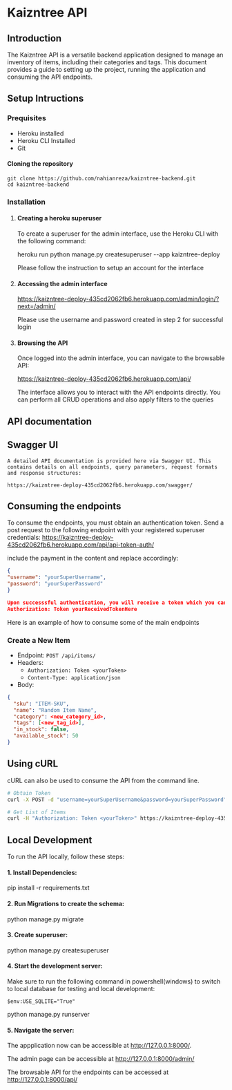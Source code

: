 # Kaizntree API 

## Introduction
The Kaizntree API is a versatile backend application designed to manage an inventory of items, including their categories and tags. This document provides a guide to setting up the project, running the application and consuming the API endpoints.

## Setup Intructions
### Prequisites
* Heroku installed
* Heroku CLI Installed
* Git

#### Cloning the repository

    git clone https://github.com/nahianreza/kaizntree-backend.git
    cd kaizntree-backend

### Installation

1. #### Creating a heroku superuser

    To create a superuser for the admin interface, use the Heroku CLI with the following command:

    heroku run python manage.py createsuperuser --app kaizntree-deploy

    Please follow the instruction to setup an account for the interface


2. #### Accessing the admin interface

    https://kaizntree-deploy-435cd2062fb6.herokuapp.com/admin/login/?next=/admin/

    Please use the username and password created in step 2 for successful login

3. #### Browsing the API

    Once logged into the admin interface, you can navigate to the browsable API:

    https://kaizntree-deploy-435cd2062fb6.herokuapp.com/api/

    The interface allows you to interact with the API endpoints directly. You can perform all CRUD operations and also apply filters to the queries


## API documentation
## Swagger UI

    A detailed API documentation is provided here via Swagger UI. This contains details on all endpoints, query parameters, request formats and response structures:

    https://kaizntree-deploy-435cd2062fb6.herokuapp.com/swagger/

## Consuming the endpoints
   
   To consume the endpoints, you must obtain an authentication token. Send a post request to the following endpoint with your registered superuser credentials:
   https://kaizntree-deploy-435cd2062fb6.herokuapp.com/api/api-token-auth/

   include the payment in the content and replace accordingly:

   ```json
{
  "username": "yourSuperUsername",
  "password": "yourSuperPassword"
}

   Upon successsful authentication, you will receive a token which you can include in the Authorization header of your subsequent API requests:
   Authorization: Token yourReceivedTokenHere
```

Here is an example of how to consume some of the main endpoints

### Create a New Item
* Endpoint: `POST /api/items/`
* Headers:
    * `Authorization: Token <yourToken>`
    * `Content-Type: application/json`
* Body:
```json
{
  "sku": "ITEM-SKU",
  "name": "Random Item Name",
  "category": <new_category_id>,
  "tags": [<new_tag_id>],
  "in_stock": false,
  "available_stock": 50
}
```

## Using cURL

cURL can also be used to consume the API from the command line. 

```sh
# Obtain Token
curl -X POST -d "username=yourSuperUsername&password=yourSuperPassword" https://kaizntree-deploy-435cd2062fb6.herokuapp.com/api/api-token-auth/

# Get List of Items
curl -H "Authorization: Token <yourToken>" https://kaizntree-deploy-435cd2062fb6.herokuapp.com/api/items/
```

## Local Development

To run the API locally, follow these steps:

#### 1. Install Dependencies:

pip install -r requirements.txt

#### 2. Run Migrations to create the schema:

python manage.py migrate

#### 3. Create superuser:

python manage.py createsuperuser

#### 4. Start the development server:

Make sure to run the following command in powershell(windows) to switch to local database for testing and local development:

    $env:USE_SQLITE="True"

python manage.py runserver

#### 5. Navigate the server:

The appplication now can be accessible at http://127.0.0.1:8000/.

The admin page can be accessible at http://127.0.0.1:8000/admin/

The browsable API for the endpoints can be accessed at http://127.0.0.1:8000/api/






